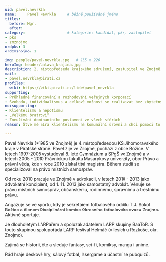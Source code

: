 ```yaml
---
uid: pavel.nevrkla
name:     Pavel Nevrkla  	# běžně používáné jméno
titles:
  before: Mgr. 
  after:
category:                 	# kategorie: kandidat, pks, zastupitel
- pks
- zmznojmo
ordpks: 3
ordzmznojmo: 1

img: people/pavel-nevrkla.jpg   # 165 x 220
heroImg: header/palava_krajina.jpg
description: 2. místopředseda krajského sdružení, zastupitel ve Znojmě, advokát       	# kratký popis, max 160 znaků
mail:
- pavel.nevrkla@pirati.cz
profiles:
  wiki: https://wiki.pirati.cz/lide/pavel_nevrkla
supporting:
- Průhledné financování a rozhodování veřejných korporací
- Svobodu, individualismus a celkově možnost se realizovat bez zbytečných omezení
notsupporting:
- Klientelismu a nepotismu
- „Velkému bratrovi“
- Zneužívání dominantního postavení ve všech sférách
reason: Štve mě míra klientelismu na komunální úrovni a chci pomoci to změnit. Úřad nesmí být o známostech. Dále chci celkově jednodušší a přívětivější úřad, který bude méně formalistický a byrokratický. Město by mělo regulovat spíše méně a jen to nejnutnější.

---
```


Pavel Nevrkla (*1985 ve Znojmě) je 4. místopředsedou KS Jihomoravského kraje v Pirátské straně. Pavel žije ve Znojmě, pochází z obce Božice.
V letech 1997-2005 vystudoval 8. leté Gymnázium a SPgŠ ve Znojmě a v letech 2005 - 2010 Právnickou fakultu Masarykovy univerzity, obor Právo a právní věda, kde v roce 2010 získal titul magistra. Během studií se specializoval na právo místních samospráv.

Od roku 2010 pracuje ve Znojmě v advokacii, v letech 2010 - 2013 jako advokátní koncipient, od 1. 11. 2013 jako samostatný advokát. Věnuje se právu místních samospráv, občanskému, rodinnému, správnímu a trestnímu právu.

Angažuje se ve sportu, kdy je sekretářem fotbalového oddílu T.J. Sokol Božice a členem Disciplinární komise Okresního fotbalového svazu Znojmo. Aktivně sportuje.

Je dlouholetým LARPařem a spoluzakladatelem LARP skupiny BaaToR. S touto skupinou spolupořádá LARP festival Helmáč (v lesích u Rozkoše, okr. Znojmo).

Zajímá se historii, čte a sleduje fantasy, sci-fi, komiksy, mangu i anime.

Rád hraje deskové hry, sálový fotbal, lasergame a účastní se pubquizů.
